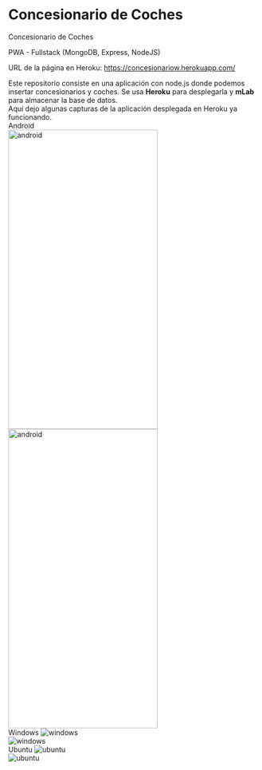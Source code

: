 # Concesionario de Coches
Concesionario de Coches

PWA - Fullstack (MongoDB, Express, NodeJS)

URL de la página en Heroku: https://concesionariow.herokuapp.com/

Este repositorio consiste en una aplicación con node.js donde podemos insertar concesionarios y coches. Se usa **Heroku** para desplegarla y **mLab** para almacenar la base de datos.  
Aquí dejo algunas capturas de la aplicación desplegada en Heroku ya funcionando.    
  Android  
<img src="https://www.upload.ee/image/9697016/android1.jpg" alt="android" width="300" height="600" />  
<img src="https://www.upload.ee/image/9697015/android.jpg" alt="android" width="300" height="600" />  
  Windows  <img src="https://www.upload.ee/image/9697009/windows101.jpg" alt="windows" />  
<img src="https://www.upload.ee/image/9697007/windows10.jpg" alt="windows" />  
  Ubuntu  <img src="https://www.upload.ee/image/9696989/ubuntu.jpg" alt="ubuntu" />  
<img src="https://www.upload.ee/image/9697002/ubuntu1.jpg" alt="ubuntu" />
